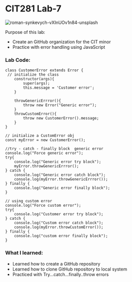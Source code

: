 # CIT281 Lab-7
![roman-synkevych-vXInUOv1n84-unsplash](https://user-images.githubusercontent.com/84296093/120626098-3062b800-c417-11eb-8c75-cdfe902cdb6b.jpg)

Purpose of this lab:
- Create an GitHub organization for the CIT minor
- Practice with error handling using JavaScript

### Lab Code: 
``` 
class CustomerError extends Error {
 // initialize the class 
    constructor(args){
        super(args);
        this.message = 'Customer error';
    }

    throwGenericErrror(){
        throw new Error("Generic error");
    }
    throwCustomError(){
        throw new CustomerError().message;
    }
}

// initialize a CustomError obj
const myError = new CustomerError();

//try - catch - finally block  generic error 
console.log("Force generic error");
try{
    console.log("Generic error try block");
    myError.throwGenericErrror();
} catch {
    console.log("Generic error catch block");
    console.log(myError.throwGenericErrror());
} finally {
    console.log("Generic error finally block");
}

// using custom error 
console.log("Force custom error");
try{
    console.log("Customer error try block");
} catch {
    console.log("Custom error catch block");
    console.log(myError.throwCustomError());
} finally {
    console.log("custom error finally block");
}
```

### What I learned: 
- Learned how to create a GitHub repository 
- Learned how to clone GitHub repository to local system
- Practiced with Try...catch...finally..throw errors
